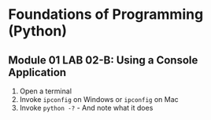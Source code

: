 # Foundations of Programming (Python)  

## Module 01 LAB 02-B: Using a Console Application

1.	Open a terminal
2.	Invoke `ipconfig` on Windows or `ipconfig` on Mac
3.	Invoke `python -?` - And note what it does
